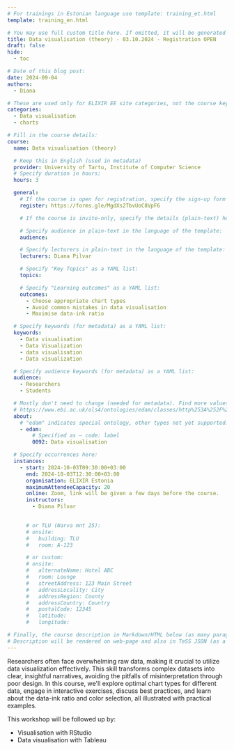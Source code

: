 ```yaml
---
# For trainings in Estonian language use template: training_et.html
template: training_en.html

# You may use full custom title here. If omitted, it will be generated from course name.
title: Data visualisation (theory) - 03.10.2024 - Registration OPEN
draft: false
hide:
  - toc

# Date of this blog post:
date: 2024-09-04
authors:
  - Diana

# These are used only for ELIXIR EE site categories, not the course keywords on TESS
categories:
  - Data visualisation
  - charts

# Fill in the course details:
course:
  name: Data visualisation (theory)

  # Keep this in English (used in metadata)
  provider: University of Tartu, Institute of Computer Science
  # Specify duration in hours:
  hours: 3

  general:
    # If the course is open for registration, specify the sign-up form link here (otherwise, remove it):
    register: https://forms.gle/MgdXs2TbvUoC8VpF6

    # If the course is invite-only, specify the details (plain-text) here (otherwise, remove it):

    # Specify audience in plain-text in the language of the template:
    audience: 

    # Specify lecturers in plain-text in the language of the template:
    lecturers: Diana Pilvar

    # Specify "Key Topics" as a YAML list:
    topics:

    # Specify "Learning outcomes" as a YAML list:
    outcomes:
      - Choose appropriate chart types
      - Avoid common mistakes in data visualisation
      - Maximise data-ink ratio

  # Specify keywords (for metadata) as a YAML list:
  keywords:
    - Data visualisation 
    - Data Visualization 
    - data visualisation
    - Data visualization

  # Specify audience keywords (for metadata) as a YAML list:
  audience:
    - Researchers
    - Students

  # Mostly don't need to change (needed for metadata). Find more values here:
  # https://www.ebi.ac.uk/ols4/ontologies/edam/classes/http%253A%252F%252Fedamontology.org%252Ftopic_0003?lang=en
  about:
    # "edam" indicates special ontology, other types not yet supported.
    - edam:
        # Specified as – code: label
        0092: Data visualisation

  # Specify occurrences here:
  instances:
    - start: 2024-10-03T09:30:00+03:00
      end: 2024-10-03T12:30:00+03:00
      organisation: ELIXIR Estonia
      maximumAttendeeCapacity: 20
      online: Zoom, link will be given a few days before the course.
      instructors:
        - Diana Pilvar  
    

      # or TLU (Narva mnt 25):
      # onsite:
      #   building: TLU
      #   room: A-123

      # or custom:
      # onsite:
      #   alternateName: Hotel ABC
      #   room: Lounge
      #   streetAddress: 123 Main Street
      #   addressLocality: City
      #   addressRegion: County
      #   addressCountry: Country
      #   postalCode: 12345
      #   latitude:
      #   longitude:

# Finally, the course description in Markdown/HTML below (as many paragraphs as needed).
# Description will be rendered on web-page and also in TeSS JSON (as a string of HTML).
---
```


Researchers often face overwhelming raw data, making it crucial to utilize data visualization effectively. This skill transforms complex datasets into clear, insightful narratives, avoiding the pitfalls of misinterpretation through poor design. In this course, we'll explore optimal chart types for different data, engage in interactive exercises, discuss best practices, and learn about the data-ink ratio and color selection, all illustrated with practical examples.

<!-- more -->

This workshop will be followed up by:

* Visualisation with RStudio
* Data visualisation with Tableau